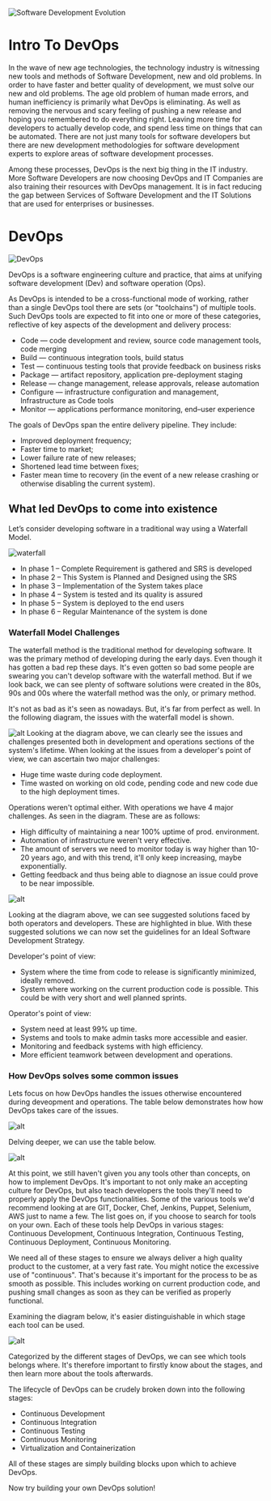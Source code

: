 ![Software Development Evolution](https://blog.heliossolutions.in/wp-content/uploads/2017/05/Software-Development-Evolution-From-Waterfall-to-Agile-to-DevOps.jpg)

# Intro To DevOps

In the wave of new age technologies, the technology industry is witnessing new tools and methods of Software Development, new and old problems. In order to have faster and better quality of development, we must solve our new and old problems. The age old problem of human made errors, and human inefficiency is primarily what DevOps is eliminating. As well as removing the nervous and scary feeling of pushing a new release and hoping you remembered to do everything right. Leaving more time for developers to actually develop code, and spend less time on things that can be automated. There are not just many tools for software developers but there are new development methodologies for software development experts to explore areas of software development processes.

Among these processes, DevOps is the next big thing in the IT industry. More Software Developers are now choosing DevOps and IT Companies are also training their resources with DevOps management. It is in fact reducing the gap between Services of Software Development and the IT Solutions that are used for enterprises or businesses.

# DevOps
![DevOps](https://upload.wikimedia.org/wikipedia/commons/thumb/0/05/Devops-toolchain.svg/512px-Devops-toolchain.svg.png)

DevOps is a software engineering culture and practice, that aims at unifying software development (Dev) and software operation (Ops).

As DevOps is intended to be a cross-functional mode of working, rather than a single DevOps tool there are sets (or "toolchains") of multiple tools. Such DevOps tools are expected to fit into one or more of these categories, reflective of key aspects of the development and delivery process:

- Code — code development and review, source code management tools, code merging
- Build — continuous integration tools, build status
- Test — continuous testing tools that provide feedback on business risks
- Package — artifact repository, application pre-deployment staging
- Release — change management, release approvals, release automation
- Configure — infrastructure configuration and management, Infrastructure as Code tools
- Monitor — applications performance monitoring, end–user experience

The goals of DevOps span the entire delivery pipeline. They include:

- Improved deployment frequency;
- Faster time to market;
- Lower failure rate of new releases;
- Shortened lead time between fixes;
- Faster mean time to recovery (in the event of a new release crashing or otherwise disabling the current system).

## What led DevOps to come into existence
Let’s consider developing software in a traditional way using a Waterfall Model.

![waterfall](https://cdn.edureka.co/blog/wp-content/uploads/2016/10/Waterfall-Model-Devops-Tutorial-Edureka.png)

- In phase 1 – Complete Requirement is gathered and SRS is developed
- In phase 2 – This System is Planned and Designed using the SRS
- In phase 3 – Implementation of the System takes place
- In phase 4 – System is tested and its quality is assured
- In phase 5 – System is deployed to the end users
- In phase 6 – Regular Maintenance of the system is done

### Waterfall Model Challenges
The waterfall method is the traditional method for developing software. It was the primary method of developing during the early days. Even though it has gotten a bad rep these days. It's even gotten so bad some people are swearing you can't develop software with the waterfall method. But if we look back, we can see plenty of software solutions were created in the 80s, 90s and 00s where the waterfall method was the only, or primary method. 

It's not as bad as it's seen as nowadays. But, it's far from perfect as well. In the following diagram, the issues with the waterfall model is shown.

![alt](https://cdn.edureka.co/blog/wp-content/uploads/2016/10/WaterFall-Model-Challenges-DevOps-Tutorial-Edureka-2.png)
Looking at the diagram above, we can clearly see the issues and challenges presented both in development and operations sections of the system's lifetime. When looking at the issues from a developer's point of view, we can ascertain two major challenges:
- Huge time waste during code deployment.
- Time wasted on working on old code, pending code and new code due to the high deployment times.

Operations weren't optimal either. With operations we have 4 major challenges. As seen in the diagram. These are as follows:
- High difficulty of maintaining a near 100% uptime of prod. environment.
- Automation of infrastructure weren't very effective.
- The amount of servers we need to monitor today is way higher than 10-20 years ago, and with this trend, it'll only keep increasing, maybe exponentially.
- Getting feedback and thus being able to diagnose an issue could prove to be near impossible.

![alt](https://cdn.edureka.co/blog/wp-content/uploads/2016/10/Possible-solutions-to-address-the-challenges-faced-with-WaterFall-Model-DevOps-Tutorial-Edureka-1-1.png)

Looking at the diagram above, we can see suggested solutions faced by both operators and developers. These are highlighted in blue. With these suggested solutions we can now set the guidelines for an Ideal Software Development Strategy.

Developer's point of view:
- System where the time from code to release is significantly minimized, ideally removed.
- System where working on the current production code is possible. This could be with very short and well planned sprints.

Operator's point of view:
- System need at least 99% up time.
- Systems and tools to make admin tasks more accessible and easier.
- Monitoring and feedback systems with high efficiency.
- More efficient teamwork between development and operations. 

### How DevOps solves some common issues
Lets focus on how DevOps handles the issues otherwise encountered during deveopment and operations. The table below demonstrates how how DevOps takes care of the issues.

![alt](https://cdn.edureka.co/blog/wp-content/uploads/2016/10/DevOps-Addressing-Dev-Challenges-DevOps-Tutorial-Edureka-1.png)

Delving deeper, we can use the table below.

![alt](https://cdn.edureka.co/blog/wp-content/uploads/2016/10/DevOps-Addressing-Ops-Challenges-DevOps-Tutorial-Edureka-1.png)

At this point, we still haven't given you any tools other than concepts, on how to implement DevOps. It's important to not only make an accepting culture for DevOps, but also teach developers the tools they'll need to properly apply the DevOps functionalities. 
Some of the various tools we'd recommend looking at are GIT, Docker, Chef, Jenkins, Puppet, Selenium, AWS just to name a few. The list goes on, if you choose to search for tools on your own.
Each of these tools help DevOps in various stages: Continuous Development, Continuous Integration, Continuous Testing, Continuous Deployment, Continuous Monitoring.

We need all of these stages to ensure we always deliver a high quality product to the customer, at a very fast rate. You might notice the excessive use of "continuous". That's because it's important for the process to be as smooth as possible. This includes working on current production code, and pushing small changes as soon as they can be verified as properly functional.

Examining the diagram below, it's easier distinguishable in which stage each tool can be used.

![alt](https://cdn.edureka.co/blog/wp-content/uploads/2016/10/DevOps-Tools-DevOps-Tutorial-Edureka-1.png)

Categorized by the different stages of DevOps, we can see which tools belongs where. It's therefore important to firstly know about the stages, and then learn more about the tools afterwards.

The lifecycle of DevOps can be crudely broken down into the following stages:
- Continuous Development
- Continuous Integration
- Continuous Testing
- Continuous Monitoring
- Virtualization and Containerization

All of these stages are simply building blocks upon which to achieve DevOps. 

Now try building your own DevOps solution!
